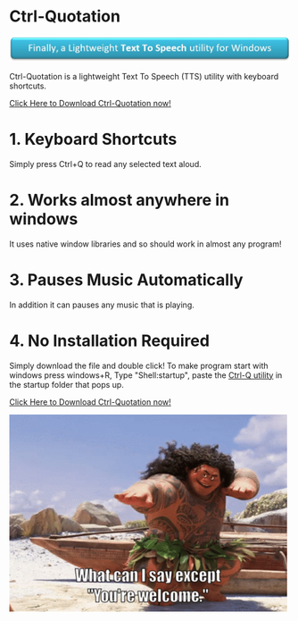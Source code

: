 [mylink]: <https://github.com/LoganTraceur/Ctrl-Quotation/raw/main/Ctrl-Quotation%20Read%20Aloud%20Software.exe> "Install Ctrl-Quotation"

# Ctrl-Quotation
![Finally, a Lightweight Text To Speech utility for Windows](Extra/Banner.jpg)

Ctrl-Quotation is a lightweight Text To Speech (TTS) utility with keyboard shortcuts.

[Click Here to Download Ctrl-Quotation now!][mylink]

# 1. Keyboard Shortcuts
Simply press Ctrl+Q to read any selected text aloud. 

# 2. Works almost anywhere in windows
It uses native window libraries and so should work in almost any program!

# 3. Pauses Music Automatically
In addition it can pauses any music that is playing. 

# 4. No Installation Required
Simply download the file and double click!
To make program start with windows press windows+R, Type "Shell:startup", paste the [Ctrl-Q utility][mylink] in the startup folder that pops up.

[Click Here to Download Ctrl-Quotation now!][mylink]

![YoureWelcome](Extra/YoureWelcome.gif)
